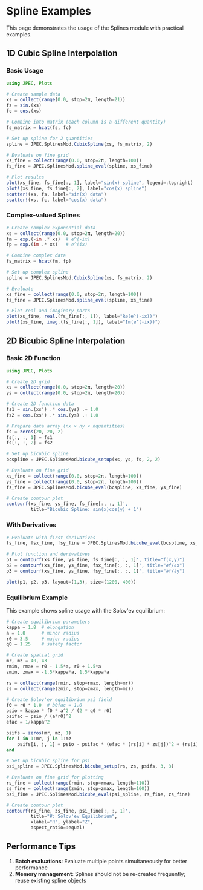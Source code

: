 # Spline Examples

This page demonstrates the usage of the Splines module with practical examples.

## 1D Cubic Spline Interpolation

### Basic Usage

```julia
using JPEC, Plots

# Create sample data
xs = collect(range(0.0, stop=2π, length=21))
fs = sin.(xs)
fc = cos.(xs)

# Combine into matrix (each column is a different quantity)
fs_matrix = hcat(fs, fc)

# Set up spline for 2 quantities
spline = JPEC.SplinesMod.CubicSpline(xs, fs_matrix, 2)

# Evaluate on fine grid
xs_fine = collect(range(0.0, stop=2π, length=100))
fs_fine = JPEC.SplinesMod.spline_eval(spline, xs_fine)

# Plot results
plot(xs_fine, fs_fine[:, 1], label="sin(x) spline", legend=:topright)
plot!(xs_fine, fs_fine[:, 2], label="cos(x) spline")
scatter!(xs, fs, label="sin(x) data")
scatter!(xs, fc, label="cos(x) data")
```

### Complex-valued Splines

```julia
# Create complex exponential data
xs = collect(range(0.0, stop=2π, length=20))
fm = exp.(-im .* xs)  # e^(-ix)
fp = exp.(im .* xs)   # e^(ix)

# Combine complex data
fs_matrix = hcat(fm, fp)

# Set up complex spline
spline = JPEC.SplinesMod.CubicSpline(xs, fs_matrix, 2)

# Evaluate
xs_fine = collect(range(0.0, stop=2π, length=100))
fs_fine = JPEC.SplinesMod.spline_eval(spline, xs_fine)

# Plot real and imaginary parts
plot(xs_fine, real.(fs_fine[:, 1]), label="Re(e^(-ix))")
plot!(xs_fine, imag.(fs_fine[:, 1]), label="Im(e^(-ix))")
```

## 2D Bicubic Spline Interpolation

### Basic 2D Function

```julia
using JPEC, Plots

# Create 2D grid
xs = collect(range(0.0, stop=2π, length=20))
ys = collect(range(0.0, stop=2π, length=20))

# Create 2D function data
fs1 = sin.(xs') .* cos.(ys) .+ 1.0
fs2 = cos.(xs') .* sin.(ys) .+ 1.0

# Prepare data array (nx × ny × nquantities)
fs = zeros(20, 20, 2)
fs[:, :, 1] = fs1
fs[:, :, 2] = fs2

# Set up bicubic spline
bcspline = JPEC.SplinesMod.bicube_setup(xs, ys, fs, 2, 2)

# Evaluate on fine grid
xs_fine = collect(range(0.0, stop=2π, length=100))
ys_fine = collect(range(0.0, stop=2π, length=100))
fs_fine = JPEC.SplinesMod.bicube_eval(bcspline, xs_fine, ys_fine)

# Create contour plot
contourf(xs_fine, ys_fine, fs_fine[:, :, 1]',
         title="Bicubic Spline: sin(x)cos(y) + 1")
```

### With Derivatives

```julia
# Evaluate with first derivatives
fs_fine, fsx_fine, fsy_fine = JPEC.SplinesMod.bicube_eval(bcspline, xs_fine, ys_fine, 1)

# Plot function and derivatives
p1 = contourf(xs_fine, ys_fine, fs_fine[:, :, 1]', title="f(x,y)")
p2 = contourf(xs_fine, ys_fine, fsx_fine[:, :, 1]', title="∂f/∂x")
p3 = contourf(xs_fine, ys_fine, fsy_fine[:, :, 1]', title="∂f/∂y")

plot(p1, p2, p3, layout=(1,3), size=(1200, 400))
```

### Equilibrium Example

This example shows spline usage with the Solov'ev equilibrium:

```julia
# Create equilibrium parameters
kappa = 1.8  # elongation
a = 1.0      # minor radius
r0 = 3.5     # major radius
q0 = 1.25    # safety factor

# Create spatial grid
mr, mz = 40, 43
rmin, rmax = r0 - 1.5*a, r0 + 1.5*a
zmin, zmax = -1.5*kappa*a, 1.5*kappa*a

rs = collect(range(rmin, stop=rmax, length=mr))
zs = collect(range(zmin, stop=zmax, length=mz))

# Create Solov'ev equilibrium psi field
f0 = r0 * 1.0  # b0fac = 1.0
psio = kappa * f0 * a^2 / (2 * q0 * r0)
psifac = psio / (a*r0)^2
efac = 1/kappa^2

psifs = zeros(mr, mz, 1)
for i in 1:mr, j in 1:mz
    psifs[i, j, 1] = psio - psifac * (efac * (rs[i] * zs[j])^2 + (rs[i]^2-r0^2)^2/4)
end

# Set up bicubic spline for psi
psi_spline = JPEC.SplinesMod.bicube_setup(rs, zs, psifs, 3, 3)

# Evaluate on fine grid for plotting
rs_fine = collect(range(rmin, stop=rmax, length=110))
zs_fine = collect(range(zmin, stop=zmax, length=100))
psi_fine = JPEC.SplinesMod.bicube_eval(psi_spline, rs_fine, zs_fine)

# Create contour plot
contourf(rs_fine, zs_fine, psi_fine[:, :, 1]',
         title="Ψ: Solov'ev Equilibrium",
         xlabel="R", ylabel="Z",
         aspect_ratio=:equal)
```

## Performance Tips

1. **Batch evaluations**: Evaluate multiple points simultaneously for better performance
2. **Memory management**: Splines should not be re-created frequently; reuse existing spline objects
